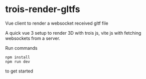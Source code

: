 # trois-render-gltfs
Vue client to render a websocket received gltf file

A quick vue 3 setup to render 3D with trois js, vite js with fetching websockets from a server.

Run commands

```
npm install
npm run dev
```

to get started
